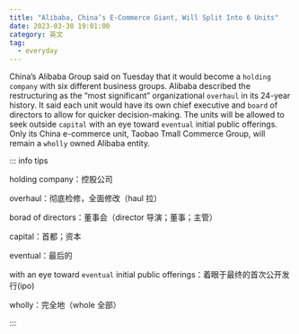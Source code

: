 ```yaml
---
title: "Alibaba, China’s E-Commerce Giant, Will Split Into 6 Units"
date: 2023-03-30 19:01:00
category: 英文
tag:
  - everyday
---
```


China’s Alibaba Group said on Tuesday that it would become a `holding company` with six different business groups. Alibaba described the restructuring as the “most significant” organizational `overhaul` in its 24-year history. It said each unit would have its own chief executive and `board` of directors to allow for quicker decision-making. The units will be allowed to seek outside `capital` with an eye toward `eventual` initial public offerings. Only its China e-commerce unit, Taobao Tmall Commerce Group, will remain a `wholly` owned Alibaba entity.

::: info tips

holding company：控股公司

overhaul：彻底检修，全面修改（haul 拉）

borad of directors：董事会（director 导演；董事；主管）

capital：首都；资本

eventual：最后的

with an eye toward `eventual` initial public offerings：着眼于最终的首次公开发行(ipo)

wholly：完全地（whole 全部）

:::
